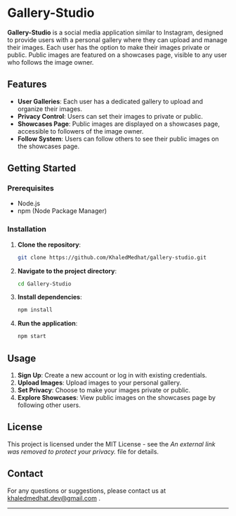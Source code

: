 # Gallery-Studio

**Gallery-Studio** is a social media application similar to Instagram, designed to provide users with a personal gallery where they can upload and manage their images. Each user has the option to make their images private or public. Public images are featured on a showcases page, visible to any user who follows the image owner.

## Features
- **User Galleries**: Each user has a dedicated gallery to upload and organize their images.
- **Privacy Control**: Users can set their images to private or public.
- **Showcases Page**: Public images are displayed on a showcases page, accessible to followers of the image owner.
- **Follow System**: Users can follow others to see their public images on the showcases page.

## Getting Started

### Prerequisites
- Node.js
- npm (Node Package Manager)

### Installation
1. **Clone the repository**:
    ```bash
    git clone https://github.com/KhaledMedhat/gallery-studio.git
    ```
2. **Navigate to the project directory**:
    ```bash
    cd Gallery-Studio
    ```
3. **Install dependencies**:
    ```bash
    npm install
    ```
4. **Run the application**:
    ```bash
    npm start
    ```

## Usage
1. **Sign Up**: Create a new account or log in with existing credentials.
2. **Upload Images**: Upload images to your personal gallery.
3. **Set Privacy**: Choose to make your images private or public.
4. **Explore Showcases**: View public images on the showcases page by following other users.

## License
This project is licensed under the MIT License - see the *An external link was removed to protect your privacy.* file for details.

## Contact
For any questions or suggestions, please contact us at khaledmedhat.dev@gmail.com .

---
